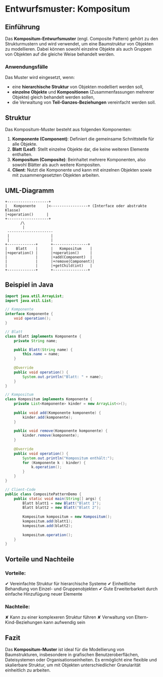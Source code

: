 # Entwurfsmuster: Kompositum

## Einführung
Das **Kompositum-Entwurfsmuster** (engl. Composite Pattern) gehört zu den Strukturmustern und wird verwendet, um eine Baumstruktur von Objekten zu modellieren. Dabei können sowohl einzelne Objekte als auch Gruppen von Objekten auf die gleiche Weise behandelt werden.

### Anwendungsfälle
Das Muster wird eingesetzt, wenn:
- eine **hierarchische Struktur** von Objekten modelliert werden soll,
- **einzelne Objekte** und **Kompositionen** (Zusammenfassungen mehrerer Objekte) gleich behandelt werden sollen,
- die Verwaltung von **Teil-Ganzes-Beziehungen** vereinfacht werden soll.

## Struktur
Das Kompositum-Muster besteht aus folgenden Komponenten:
1. **Komponente (Component)**: Definiert die gemeinsame Schnittstelle für alle Objekte.
2. **Blatt (Leaf)**: Stellt einzelne Objekte dar, die keine weiteren Elemente enthalten.
3. **Kompositum (Composite)**: Beinhaltet mehrere Komponenten, also sowohl Blätter als auch weitere Kompositen.
4. **Client**: Nutzt die Komponente und kann mit einzelnen Objekten sowie mit zusammengesetzten Objekten arbeiten.

## UML-Diagramm
```
+-------------------+
|   Komponente     |<-----------------+ (Interface oder abstrakte Klasse)
|+operation()      |
+-------------------+
       /\
        |
 ---------------------
 |                   |
 |                   |
+-------------+      +----------------+
|    Blatt    |      |   Kompositum    |
|+operation() |      |+operation()     |
|             |      |+add(Component)  |
|             |      |+remove(Component)|
|             |      |+getChild(int)   |
+-------------+      +----------------+
```

## Beispiel in Java
```java
import java.util.ArrayList;
import java.util.List;

// Komponente
interface Komponente {
    void operation();
}

// Blatt
class Blatt implements Komponente {
    private String name;

    public Blatt(String name) {
        this.name = name;
    }
    
    @Override
    public void operation() {
        System.out.println("Blatt: " + name);
    }
}

// Kompositum
class Kompositum implements Komponente {
    private List<Komponente> kinder = new ArrayList<>();
    
    public void add(Komponente komponente) {
        kinder.add(komponente);
    }
    
    public void remove(Komponente komponente) {
        kinder.remove(komponente);
    }
    
    @Override
    public void operation() {
        System.out.println("Kompositum enthält:");
        for (Komponente k : kinder) {
            k.operation();
        }
    }
}

// Client-Code
public class CompositePatternDemo {
    public static void main(String[] args) {
        Blatt blatt1 = new Blatt("Blatt 1");
        Blatt blatt2 = new Blatt("Blatt 2");
        
        Kompositum kompositum = new Kompositum();
        kompositum.add(blatt1);
        kompositum.add(blatt2);
        
        kompositum.operation();
    }
}
```

## Vorteile und Nachteile
### Vorteile:
✔ Vereinfachte Struktur für hierarchische Systeme
✔ Einheitliche Behandlung von Einzel- und Gruppenobjekten
✔ Gute Erweiterbarkeit durch einfache Hinzufügung neuer Elemente

### Nachteile:
✘ Kann zu einer komplexeren Struktur führen
✘ Verwaltung von Eltern-Kind-Beziehungen kann aufwendig sein

## Fazit
Das **Kompositum-Muster** ist ideal für die Modellierung von Baumstrukturen, insbesondere in grafischen Benutzeroberflächen, Dateisystemen oder Organisationseinheiten. Es ermöglicht eine flexible und skalierbare Struktur, um mit Objekten unterschiedlicher Granularität einheitlich zu arbeiten.

